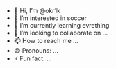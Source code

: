 - 👋 Hi, I’m @okr1k
- 👀 I’m interested in  soccer 
- 🌱 I’m currently learning evrething 
- 💞️ I’m looking to collaborate on ...
- 📫 How to reach me ...
- 😄 Pronouns: ...
- ⚡ Fun fact: ...

<!---
okr1k/okr1k is a ✨ special ✨ repository because its `README.md` (this file) appears on your GitHub profile.
You can click the Preview link to take a look at your changes.
--->
